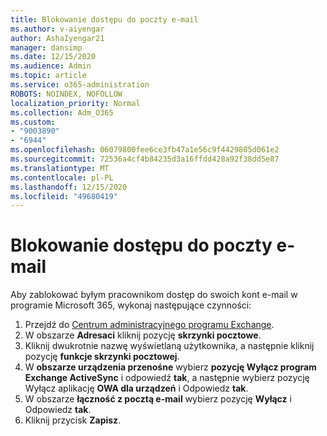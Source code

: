 ```yaml
---
title: Blokowanie dostępu do poczty e-mail
ms.author: v-aiyengar
author: AshaIyengar21
manager: dansimp
ms.date: 12/15/2020
ms.audience: Admin
ms.topic: article
ms.service: o365-administration
ROBOTS: NOINDEX, NOFOLLOW
localization_priority: Normal
ms.collection: Adm_O365
ms.custom:
- "9003890"
- "6944"
ms.openlocfilehash: 06079800fee6ce3fb47a1e56c9f4429805d061e2
ms.sourcegitcommit: 72536a4cf4b84235d3a16ffdd428a92f38dd5e87
ms.translationtype: MT
ms.contentlocale: pl-PL
ms.lasthandoff: 12/15/2020
ms.locfileid: "49680419"
---
```

# <a name="block-access-to-email"></a>Blokowanie dostępu do poczty e-mail

Aby zablokować byłym pracownikom dostęp do swoich kont e-mail w programie Microsoft 365, wykonaj następujące czynności:

1. Przejdź do [Centrum administracyjnego programu Exchange](https://go.microsoft.com/fwlink/?linkid=2138629).
1. W obszarze **Adresaci** kliknij pozycję **skrzynki pocztowe**.
1. Kliknij dwukrotnie nazwę wyświetlaną użytkownika, a następnie kliknij pozycję **funkcje skrzynki pocztowej**.
1. W **obszarze urządzenia przenośne** wybierz **pozycję Wyłącz program Exchange ActiveSync** i odpowiedź **tak**, a następnie wybierz pozycję Wyłącz aplikację **OWA dla urządzeń** i Odpowiedz **tak**.
1. W obszarze **łączność z pocztą e-mail** wybierz pozycję **Wyłącz** i Odpowiedz **tak**.
1. Kliknij przycisk **Zapisz**.
